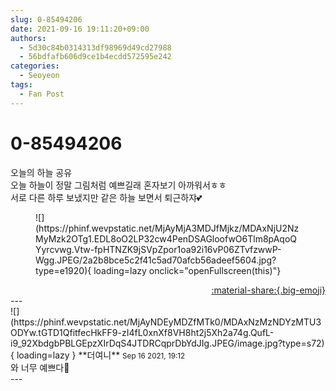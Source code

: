 ```yaml
---
slug: 0-85494206
date: 2021-09-16 19:11:20+09:00
authors:
  - 5d30c84b0314313df98969d49cd27988
  - 56bdfafb606d9ce1b4ecdd572595e242
categories:
  - Seoyeon
tags:
  - Fan Post
---
```


# 0-85494206

<div class="post-container" markdown="1">
<div class="content-container md-sidebar__scrollwrap" markdown="1">

오늘의 하늘 공유<br>오늘 하늘이 정말 그림처럼 예쁘길래 혼자보기 아까워서ㅎㅎ<br>서로 다른 하루 보냈지만 같은 하늘 보면서 퇴근하쟈💕
<figure markdown="1">
![](https://phinf.wevpstatic.net/MjAyMjA3MDJfMjkz/MDAxNjU2NzMyMzk2OTg1.EDL8oO2LP32cw4PenDSAGloofwO6Tlm8pAqoQYyrcvwg.Vtw-fpHTNZK9jSVpZpor1oa92i16vP06ZTvfzwwP-Wgg.JPEG/2a2b8bce5c2f41c5ad70afcb56adeef5604.jpg?type=e1920){ loading=lazy onclick="openFullscreen(this)"}
</figure>


</div>
</div>

<div style="text-align: right;" markdown="1">
<a href="https://weverse.io/fromis9/fanpost/0-85494206" style="text-align: right;">:material-share:{.big-emoji}</a>
</div>
---

<div class="comments-container md-sidebar__scrollwrap" markdown="1">
<div class="comment" markdown="1">
<div class='id-container' markdown="1">
![](https://phinf.wevpstatic.net/MjAyNDEyMDZfMTk0/MDAxNzMzNDYzMTU3ODYw.tGTD1QfitfecHkFF9-zI4fL0xnXf8VH8ht2j5Xh2a74g.QufL-i9_92XbdgbPBLGEpzXIrDqS4JTDRCqprDbYdJIg.JPEG/image.jpg?type=s72){ loading=lazy }
**<span class="artist">더여니</span>** <small>Sep 16 2021, 19:12</small><br>
</div>
<div class='comment-body' markdown="1">
와 너무 예쁘다🤭
</div>
</div>
</div>
---
